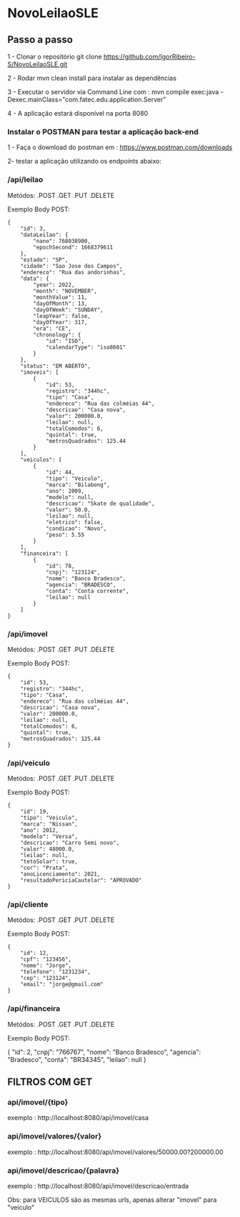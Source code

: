 # NovoLeilaoSLE 

<h2> Passo a passo </h2>

1 - Clonar o repositório git clone https://github.com/IgorRibeiro-S/NovoLeilaoSLE.git

2 - Rodar mvn clean install para instalar as dependências

3 - Executar o servidor via Command Line com : mvn compile exec:java -Dexec.mainClass="com.fatec.edu.application.Server"

4 - A aplicação estará disponível na porta 8080

<h3> Instalar o POSTMAN para testar a aplicação back-end </h3>

1 - Faça o download do postman em : https://www.postman.com/downloads

2- testar a aplicação utilizando os endpoints abaixo: 

<h3> /api/leilao </h3>

Metódos: 
.POST
.GET
.PUT
.DELETE

Exemplo Body POST:

    {
        "id": 3,
        "dataLeilao": {
            "nano": 768038900,
            "epochSecond": 1668379611
        },
        "estado": "SP",
        "cidade": "Sao Jose dos Campos",
        "endereco": "Rua das andorinhas",
        "data": {
            "year": 2022,
            "month": "NOVEMBER",
            "monthValue": 11,
            "dayOfMonth": 13,
            "dayOfWeek": "SUNDAY",
            "leapYear": false,
            "dayOfYear": 317,
            "era": "CE",
            "chronology": {
                "id": "ISO",
                "calendarType": "iso8601"
            }
        },
        "status": "EM ABERTO",
        "imoveis": [
            {
                "id": 53,
                "registro": "344hc",
                "tipo": "Casa",
                "endereco": "Rua das colméias 44",
                "descricao": "Casa nova",
                "valor": 200000.0,
                "leilao": null,
                "totalComodos": 6,
                "quintal": true,
                "metrosQuadrados": 125.44
            }
        ],
        "veiculos": [
            {
                "id": 44,
                "tipo": "Veiculo",
                "marca": "Bilabong",
                "ano": 2009,
                "modelo": null,
                "descricao": "Skate de qualidade",
                "valor": 50.0,
                "leilao": null,
                "eletrico": false,
                "condicao": "Novo",
                "peso": 5.55
            }
        ],
        "financeira": [
            {
                "id": 78,
                "cnpj": "123124",
                "nome": "Banco Bradesco",
                "agencia": "BRADESCO",
                "conta": "Conta corrente",
                "leilao": null
            }
        ]
    }


<h3> /api/imovel  </h3> 

Metódos: 
.POST
.GET
.PUT
.DELETE

Exemplo Body POST:

    {
        "id": 53,
        "registro": "344hc",
        "tipo": "Casa",
        "endereco": "Rua das colméias 44",
        "descricao": "Casa nova",
        "valor": 200000.0,
        "leilao": null,
        "totalComodos": 6,
        "quintal": true,
        "metrosQuadrados": 125.44
    }
    
<h3> /api/veiculo  </h3> 

Metódos: 
.POST
.GET
.PUT
.DELETE

Exemplo Body POST:

    {
        "id": 19,
        "tipo": "Veiculo",
        "marca": "Nissan",
        "ano": 2012,
        "modelo": "Versa",
        "descricao": "Carro Semi novo",
        "valor": 48000.0,
        "leilao": null,
        "tetoSolar": true,
        "cor": "Prata",
        "anoLicenciamento": 2021,
        "resultadoPericiaCautelar": "APROVADO"
    }
    
<h3> /api/cliente  </h3> 

Metódos: 
.POST
.GET
.PUT
.DELETE

Exemplo Body POST:

    {
        "id": 12,
        "cpf": "123456",
        "nome": "Jorge",
        "telefone": "1231234",
        "cep": "123124",
        "email": "jorge@gmail.com"
    }

<h3> /api/financeira  </h3> 

Metódos: 
.POST
.GET
.PUT
.DELETE

Exemplo Body POST:

  {
        "id": 2,
        "cnpj": "766767",
        "nome": "Banco Bradesco",
        "agencia": "Bradesco",
        "conta": "BR34345",
        "leilao": null
    }
    
<h2> FILTROS COM GET </h2>
<h3> api/imovel/{tipo} </h3> 
exemplo : http://localhost:8080/api/imovel/casa

<h3> api/imovel/valores/{valor} </h3>
exemplo : http://localhost:8080/api/imovel/valores/50000.00?200000.00

<h3> api/imovel/descricao/{palavra} </h3>
exemplo : http://localhost:8080/api/imovel/descricao/entrada

Obs: para VEICULOS são as mesmas urls, apenas alterar "imovel" para "veiculo"

